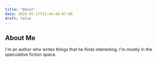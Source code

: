 ```yaml
---
title: "About"
date: 2020-05-17T13:44:49-07:00
draft: false
---
```


## About Me
I'm an author who writes things that he finds interesting. I'm mostly in the speculative fiction space.
